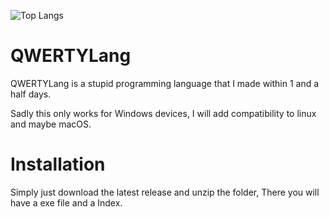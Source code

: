 ![Top Langs](https://github-readme-stats.vercel.app/api/top-langs/?username=DarkBlueStealth&hide=python,html&theme=tokyonight)
# QWERTYLang
QWERTYLang is a stupid programming language that I made within 1 and a half days.

Sadly this only works for Windows devices, I will add compatibility to linux and maybe macOS.

# Installation
Simply just download the latest release and unzip the folder, There you will have a exe file and a Index.
